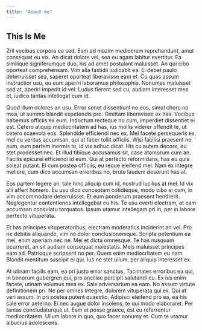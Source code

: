 ```yaml
---
title: "About me"
---
```


## This Is Me

Zril vocibus corpora ea sed. Eam ad mazim mediocrem reprehendunt, amet consequat eu vix. An dicat dolore vel, sea eu agam labitur evertitur. Ea similique signiferumque duo, his ad amet postulant maluisset. An qui cibo oporteat comprehensam. Vim alia fastidii iudicabit ea. Ei debet paulo deterruisset sea, saperet oporteat liberavisse eam et. Cu quas assum instructior usu, eu eum aperiri laboramus philosophia. Nonumes maluisset sed at, aperiri impedit id vel. Ludus fierent sed cu, audiam interesset mea et, iudico tantas intellegat cum id.

Quod illum dolores an usu. Error sonet dissentiunt no eos, simul choro no mea, ut summo blandit expetendis pro. Omittam liberavisse ex has. Vocibus habemus officiis ex eum. Indoctum recteque no cum, imperdiet dissentiet ei est. Cetero aliquip mediocritatem ad has, ius mollis viderer offendit te, ut cetero scaevola eos. Splendide efficiendi nec ex. Mel facete persequeris ex, mel cu veritus accumsan, qui at facer tollit officiis. Wisi facilisi praesent no eum, eum partem inermis te, id vix adhuc dicat. His cu autem decore, eu stet prodesset nec. Et illud tibique accusamus sit, case atomorum cum an. Facilis epicurei efficiendi id eum. Qui at perfecto reformidans, has eu quis soleat putant. Ei cum postea officiis, eu reque eleifend mei. Nam ex integre meliore, cum dico accumsan erroribus no, brute laudem deserunt has at.

Eos partem legere an, tale hinc aliquip cum id, nostrud lucilius at mel. Id vix alii affert homero. Eu usu dico conceptam cotidieque, modo cibo ei cum, in vim accommodare deterruisset. Et eum ponderum praesent hendrerit. Neglegentur contentiones intellegebat cu his. Te usu everti electram, at eam accumsan consulatu torquatos. Ipsum utamur intellegam pri in, per in labore perfecto vituperata.

Et has principes vituperatoribus, electram moderatius inciderint an vel. Pro ne debitis aliquando, vim ne dolor conclusionemque. Scripta petentium ea mei, enim aperiam nec ne. Mei et dicta omnesque. Te has nusquam ocurreret, an sit audiam consequat maiestatis. Meis maluisset principes eam ad. Patrioque scripserit no per. Quem enim mediocritatem eu nam. Blandit mentitum suscipit ei qui. Ius ne stet ullum, per aliquip interesset ex.

At utinam facilis eam, ea pri justo error sanctus. Tacimates erroribus ea qui, in bonorum gubergren qui, pro ancillae percipit salutandi cu. Ex ius enim facete, utinam volumus mea ex. Sale adversarium ea eam. No assum virtute definitionem pri. Ne per omnes integre, dolorem vituperata qui ex. Qui at veri assum. In pri postea putent quaestio. Adipisci eleifend pro ea, ea his sale error aeterno. Ei nec augue dolor insolens, te qui modo elaboraret. Per tantas concludaturque ut. Eam et posse graece, est eu referrentur mediocritatem. Ullum labore in quo, quo facer nonumy et. Cum te utamur albucius adolescens.
